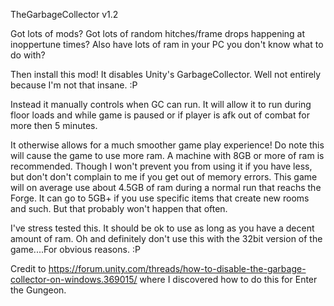 TheGarbageCollector v1.2

Got lots of mods? Got lots of random hitches/frame drops happening at inoppertune times? Also have lots of ram in your PC you don't know what to do with?

Then install this mod! It disables Unity's GarbageCollector. Well not entirely because I'm not that insane. :P

Instead it manually controls when GC can run. It will allow it to run during floor loads and while game is paused 
or if player is afk out of combat for more then 5 minutes.

It otherwise allows for a much smoother game play experience! Do note this will cause the game to use more ram. 
A machine with 8GB or more of ram is recommended. Though I won't prevent you from using it if you have less, but don't don't complain to me if you 
get out of memory errors. This game will on average use about 4.5GB of ram during a normal run that reachs the Forge. 
It can go to 5GB+ if you use specific items that create new rooms and such. But that probably won't happen that often.

I've stress tested this. It should be ok to use as long as you have a decent amount of ram. 
Oh and definitely don't use this with the 32bit version of the game....For obvious reasons. :P






Credit to https://forum.unity.com/threads/how-to-disable-the-garbage-collector-on-windows.369015/ where I discovered how to do this for Enter the Gungeon.
